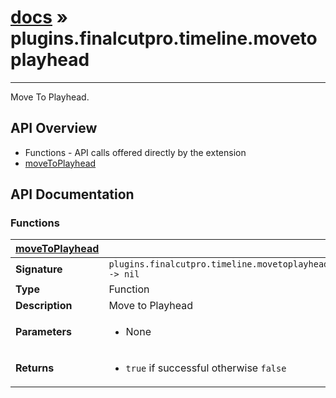 # [docs](index.md) » plugins.finalcutpro.timeline.movetoplayhead
---

Move To Playhead.

## API Overview
* Functions - API calls offered directly by the extension
 * [moveToPlayhead](#moveToPlayhead)

## API Documentation

### Functions

| [moveToPlayhead](#moveToPlayhead)         |                                                                                     |
| --------------------------------------------|-------------------------------------------------------------------------------------|
| **Signature**                               | `plugins.finalcutpro.timeline.movetoplayhead.moveToPlayhead() -> nil`                                                                    |
| **Type**                                    | Function                                                                     |
| **Description**                             | Move to Playhead                                                                     |
| **Parameters**                              | <ul><li>None</li></ul> |
| **Returns**                                 | <ul><li>`true` if successful otherwise `false`</li></ul>          |

